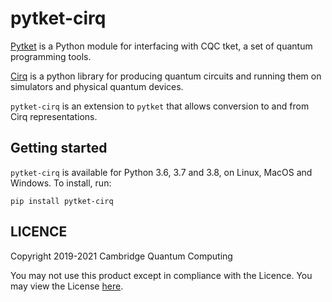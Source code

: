 # pytket-cirq

[Pytket](https://cqcl.github.io/pytket) is a Python module for interfacing
with CQC tket, a set of quantum programming tools.

[Cirq](https://www.github.com/quantumlib/cirq) is a python library for producing
quantum circuits and running them on simulators and physical quantum devices.

`pytket-cirq` is an extension to `pytket` that allows conversion to and from
Cirq representations.

## Getting started

`pytket-cirq` is available for Python 3.6, 3.7 and 3.8, on Linux, MacOS and Windows. To
install, run:

```pip install pytket-cirq```

## LICENCE

Copyright 2019-2021 Cambridge Quantum Computing

You may not use this product except in compliance with the Licence. You may view
the License [here](https://cqcl.github.io/pytket/build/html/licence.html).
